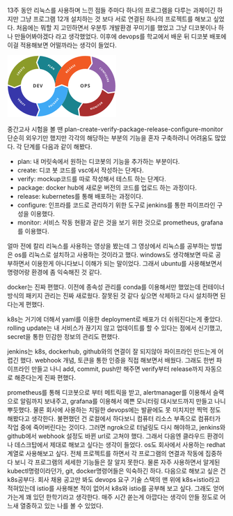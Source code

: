 13주 동안 리눅스를 사용하며 느낀 점들
주마다 하나의 프로그램을 다루는 과제이긴 하지만 그냥 프로그램 12개 설치하는 것 보다 서로 연결된 하나의 프로젝트를 해보고 싶었다. 처음에는 뭐할 지 고민하면서 우분투 개발환경 꾸미기를 했었고 그냥 디코봇이나 하나 만들어봐야겠다 라고 생각했었다. 이후에 devops를 학교에서 배운 뒤 디코봇 배포에 이걸 적용해보면 어떨까라는 생각이 들었다.

![devops](/images/devops.png)

중간고사 시험을 볼 땐 plan-create-verify-package-release-configure-monitor 단순히 외우기만 했지만 각각의 해당하는 부분의 기능을 혼자 구축하려니 어려움도 많았다. 각 단계를 다음과 같이 해봤다.
- plan: 내 머릿속에서 원하는 디코봇의 기능을 추가하는 부분이다.
- create: 디코 봇 코드를 vsc에서 작성하는 단계다.
- verify: mockup코드를 따로 작성해서 테스트 하는 단계다.
- package: docker hub에 새로운 버전의 코드를 업로드 하는 과정이다.
- release: kubernetes를 통해 배포하는 과정이다.
- configure: 인프라를 코드로 관리하기 위한 도구로 jenkins를 통한 파이프라인 구성을 이용했다.
- monitor: 서비스 작동 현황과 같은 것을 보기 위한 것으로 prometheus, grafana를 이용했다.

얼마 전에 칼리 리눅스를 사용하는 영상을 봤는데 그 영상에서 리눅스를 공부하는 방법은 os를 리눅스로 설치하고 사용하는 것이라고 했다. windows도 생각해보면 따로 공부하면서 이용한게 아니다보니 이해가 되는 말이었다. 그래서 ubuntu를 사용해보면서 명령어랑 환경에 좀 익숙해진 것 같다. 


docker는 진짜 편했다. 이전에 종속성 관리를 conda를 이용해서만 했었는데 컨테이너 방식의 패키지 관리는 진짜 새로웠다. 잘못된 것 같다 싶으면 삭제하고 다시 설치하면 된다는게 편했다. 


k8s는 거기에 더해서 yaml를 이용한 deployment로 배포가 더 쉬워진다는게 좋았다. rolling update는 내 서비스가 끊기지 않고 업데이트를 할 수 있다는 점에서 신기했고, secret을 통한 민감한 정보의 관리도 편했다. 


jenkins는 k8s, dockerhub, github와의 연결이 잘 되지않아 파이프라인 만드는게 어렵긴 했다. webhook 개념, 토큰을 통한 인증을 직접 해보면서 배웠다. 그래도 한번 파이프라인 만들고 나니 add, commit, push만 해주면 verify부터 release까지 자동으로 해준다는게 진짜 편했다. 


prometheus를 통해 디코봇으로 부터 메트릭을 받고, alertmanager를 이용해서 슬랙으로 알림까지 보내주고,  grafana를 이용해서 예쁜 모니터링 대시보드까지 만들고 나니 뿌듯했다.
물론 회사에 사용하는 치밀한 devops에는 발끝에도 못 미치지만 찍먹 정도 해봤다고 생각한다. 불편했던 건 로컬에서 하다보니 컴퓨터 리소스 부족으로 컴퓨터가 작업 중에 죽어버린다는 것이다. 그러면 ngrok으로 터널링도 다시 해야하고, jenkins와 github에서 webhook 설정도 바뀐 url로 고쳐야 했다. 그래서 다음엔 클라우드 환경이나 데스크탑에서 제대로 해보고 싶다는 생각이 들었다. os도 회사에서 사용하는 redhat계열로 사용해보고 싶다.
전체 프로젝트를 하면서 각 프로그램의 연결과 작동에 집중하다 보니 각 프로그램의 세세한 기능들은 잘 알지 못한다. 물론 자주 사용하면서 알게된 kubectl명령이라던가, git, docker명령어들은 익숙하긴 하다. 다음으로 해보고 싶은 건 k8s공부다. 회사 채용 공고만 봐도 devops 요구 기술 스택의 맨 위에 k8s+istio라고 적혀있는데 istio를 사용해본 적이 없어서 k8s와 istio를 공부해 보고 싶다. 그래도 얻어가는게 꽤 있던 한학기라고 생각한다. 매주 시간 쏟는게 아깝다는 생각이 안들 정도로 어느새 열중하고 있는 나를 볼 수 있었다.
